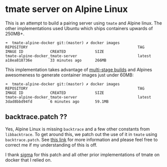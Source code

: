 # tmate server on Alpine Linux

This is an attempt to build a pairing server using `tmate` and Alpine linux. The other implementations used Ubuntu which ships containers upwards of 250MB+. 
```
➜  tmate-alpine-docker git:(master) ✗ docker images
REPOSITORY                                                 TAG                                        IMAGE ID            CREATED             SIZE
tmate-alpine-docker_tmate-server                           latest                                     a18ea818736e        33 minutes ago      266MB
```

This implementation takes advantage of [multi-stage builds](https://docs.docker.com/develop/develop-images/multistage-build/) and Alpines awesomeness to generate container images just under 60MB:

```
➜  tmate-alpine-docker git:(master) ✗ docker images
REPOSITORY                                                 TAG                                        IMAGE ID            CREATED             SIZE
tmate-alpine-docker_tmate-server                           latest                                     3dad8bbd94fd        6 minutes ago       59.1MB
```

## backtrace.patch ??

Yes, Alpine Linux is missing `backtrace` and a few other constants from `libbacktrace`. To get around this, we patch out the use of it in `tmate` using `backtrace.patch`.  See [this link](https://www.openwall.com/lists/musl/2015/04/09/3) for more information and please feel free to correct me if my understanding of this is off.


I thank [sigma](https://github.com/sigma/docker-tmate/blob/master/backtrace.patch) for this patch and all other prior implementations of tmate on docker that I relied on.
